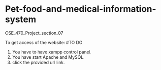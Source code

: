 # Pet-food-and-medical-information-system
CSE_470_Project_section_07

To get access of the website:
  #TO DO
  1. You have to have xampp control panel.
  2. You have start Apache and MySQL.
  3. click the provided url link.
